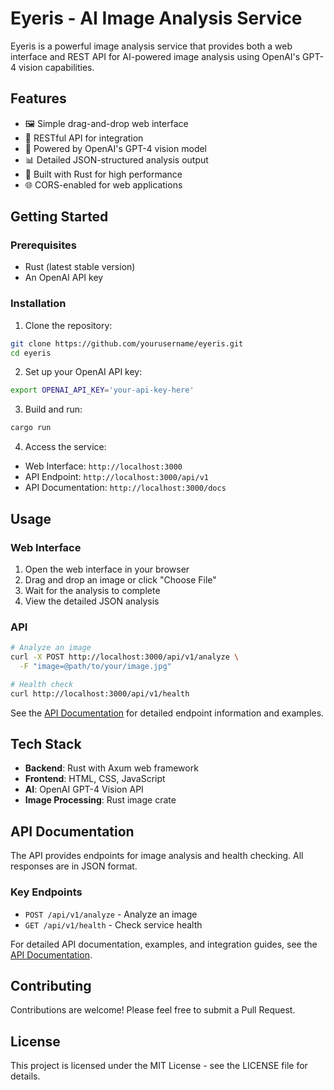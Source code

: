 # Eyeris - AI Image Analysis Service

Eyeris is a powerful image analysis service that provides both a web interface and REST API for AI-powered image analysis using OpenAI's GPT-4 vision capabilities.

## Features

- 🖼️ Simple drag-and-drop web interface
- 🔌 RESTful API for integration
- 🤖 Powered by OpenAI's GPT-4 vision model
- 📊 Detailed JSON-structured analysis output
- 🚀 Built with Rust for high performance
- 🌐 CORS-enabled for web applications

## Getting Started

### Prerequisites

- Rust (latest stable version)
- An OpenAI API key

### Installation

1. Clone the repository:

```bash
git clone https://github.com/yourusername/eyeris.git
cd eyeris
```

2. Set up your OpenAI API key:

```bash
export OPENAI_API_KEY='your-api-key-here'
```

3. Build and run:

```bash
cargo run
```

4. Access the service:

- Web Interface: `http://localhost:3000`
- API Endpoint: `http://localhost:3000/api/v1`
- API Documentation: `http://localhost:3000/docs`

## Usage

### Web Interface

1. Open the web interface in your browser
2. Drag and drop an image or click "Choose File"
3. Wait for the analysis to complete
4. View the detailed JSON analysis

### API

```bash
# Analyze an image
curl -X POST http://localhost:3000/api/v1/analyze \
  -F "image=@path/to/your/image.jpg"

# Health check
curl http://localhost:3000/api/v1/health
```

See the [API Documentation](docs/api.md) for detailed endpoint information and examples.

## Tech Stack

- **Backend**: Rust with Axum web framework
- **Frontend**: HTML, CSS, JavaScript
- **AI**: OpenAI GPT-4 Vision API
- **Image Processing**: Rust image crate

## API Documentation

The API provides endpoints for image analysis and health checking. All responses are in JSON format.

### Key Endpoints

- `POST /api/v1/analyze` - Analyze an image
- `GET /api/v1/health` - Check service health

For detailed API documentation, examples, and integration guides, see the [API Documentation](docs/api.md).

## Contributing

Contributions are welcome! Please feel free to submit a Pull Request.

## License

This project is licensed under the MIT License - see the LICENSE file for details.
